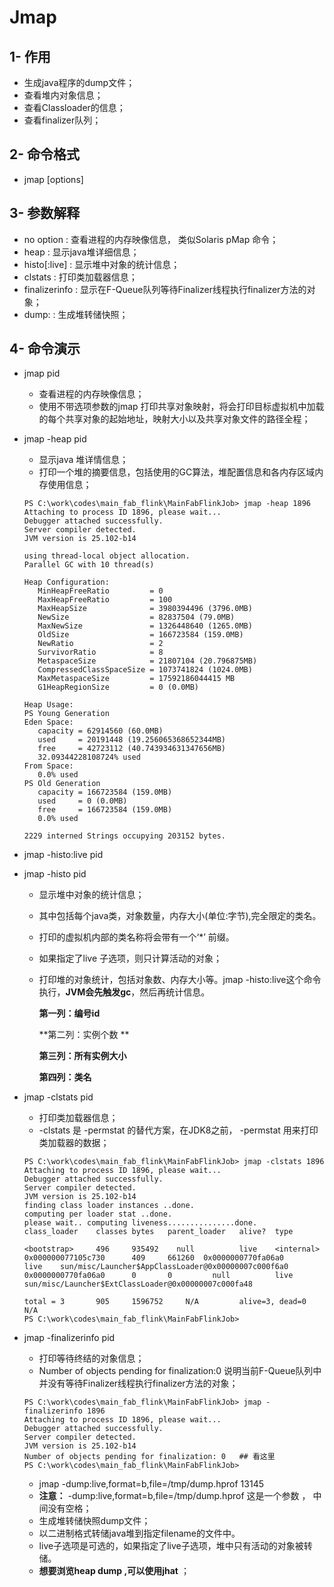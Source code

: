 # Jmap

## 1- 作用

- 生成java程序的dump文件；
- 查看堆内对象信息；
- 查看Classloader的信息；
- 查看finalizer队列；

## 2- 命令格式

- jmap [options] <pid>

## 3- 参数解释

- no option : 查看进程的内存映像信息， 类似Solaris pMap 命令；
- heap : 显示java堆详细信息；
- histo[:live] : 显示堆中对象的统计信息；
- clstats : 打印类加载器信息；
- finalizerinfo : 显示在F-Queue队列等待Finalizer线程执行finalizer方法的对象；
- dump:<dump-options> : 生成堆转储快照；

## 4- 命令演示

- jmap pid

  - 查看进程的内存映像信息；
  - 使用不带选项参数的jmap 打印共享对象映射，将会打印目标虚拟机中加载的每个共享对象的起始地址，映射大小以及共享对象文件的路径全程；

- jmap -heap pid

  - 显示java 堆详情信息；
  - 打印一个堆的摘要信息，包括使用的GC算法，堆配置信息和各内存区域内存使用信息；

  ``` properties
  PS C:\work\codes\main_fab_flink\MainFabFlinkJob> jmap -heap 1896
  Attaching to process ID 1896, please wait...
  Debugger attached successfully.
  Server compiler detected.
  JVM version is 25.102-b14
  
  using thread-local object allocation.
  Parallel GC with 10 thread(s)
  
  Heap Configuration:
     MinHeapFreeRatio         = 0
     MaxHeapFreeRatio         = 100
     MaxHeapSize              = 3980394496 (3796.0MB)
     NewSize                  = 82837504 (79.0MB)
     MaxNewSize               = 1326448640 (1265.0MB)
     OldSize                  = 166723584 (159.0MB)
     NewRatio                 = 2
     SurvivorRatio            = 8
     MetaspaceSize            = 21807104 (20.796875MB)
     CompressedClassSpaceSize = 1073741824 (1024.0MB)
     MaxMetaspaceSize         = 17592186044415 MB
     G1HeapRegionSize         = 0 (0.0MB)
  
  Heap Usage:
  PS Young Generation
  Eden Space:
     capacity = 62914560 (60.0MB)
     used     = 20191448 (19.256065368652344MB)
     free     = 42723112 (40.743934631347656MB)
     32.09344228108724% used
  From Space:
     0.0% used
  PS Old Generation
     capacity = 166723584 (159.0MB)
     used     = 0 (0.0MB)
     free     = 166723584 (159.0MB)
     0.0% used
  
  2229 interned Strings occupying 203152 bytes.
  
  ```

  

- jmap -histo:live  pid

- jmap -histo pid 

  - 显示堆中对象的统计信息；

  - 其中包括每个java类，对象数量，内存大小(单位:字节),完全限定的类名。

  - 打印的虚拟机内部的类名称将会带有一个‘*’ 前缀。

  - 如果指定了live 子选项，则只计算活动的对象；

  - 打印堆的对象统计，包括对象数、内存大小等。jmap -histo:live这个命令执行，**JVM会先触发gc**，然后再统计信息。

    **第一列：编号id** 

    **第二列：实例个数 ** 

    **第三列：所有实例大小** 

    **第四列：类名** 

- jmap -clstats pid

  - 打印类加载器信息；
  - -clstats 是 -permstat 的替代方案，在JDK8之前， -permstat 用来打印类加载器的数据；

  ``` properties
  PS C:\work\codes\main_fab_flink\MainFabFlinkJob> jmap -clstats 1896
  Attaching to process ID 1896, please wait...
  Debugger attached successfully.
  Server compiler detected.
  JVM version is 25.102-b14
  finding class loader instances ..done.
  computing per loader stat ..done.
  please wait.. computing liveness...............done.
  class_loader    classes bytes   parent_loader   alive?  type
  
  <bootstrap>     496     935492    null          live    <internal>
  0x000000077105c730      409     661260  0x0000000770fa06a0      live    sun/misc/Launcher$AppClassLoader@0x00000007c000f6a0
  0x0000000770fa06a0      0       0         null          live    sun/misc/Launcher$ExtClassLoader@0x00000007c000fa48
  
  total = 3       905     1596752     N/A         alive=3, dead=0     N/A
  PS C:\work\codes\main_fab_flink\MainFabFlinkJob> 
  
  ```

  

- jmap -finalizerinfo pid

  - 打印等待终结的对象信息；
  - Number of objects pending for finalization:0 说明当前F-Queue队列中并没有等待Finalizer线程执行finalizer方法的对象；

  ``` properties
  PS C:\work\codes\main_fab_flink\MainFabFlinkJob> jmap -finalizerinfo 1896
  Attaching to process ID 1896, please wait...
  Debugger attached successfully.
  Server compiler detected.
  JVM version is 25.102-b14
  Number of objects pending for finalization: 0   ## 看这里
  PS C:\work\codes\main_fab_flink\MainFabFlinkJob> 
  ```

  

  - jmap -dump:live,format=b,file=/tmp/dump.hprof  13145  
  - **注意：**  -dump:live,format=b,file=/tmp/dump.hprof 这是一个参数 ， 中间没有空格；
  - 生成堆转储快照dump文件；
  - 以二进制格式转储java堆到指定filename的文件中。
  - live子选项是可选的，如果指定了live子选项，堆中只有活动的对象被转储。
  - **想要浏览heap dump ,可以使用jhat** ；

  

  

  

  

  



























